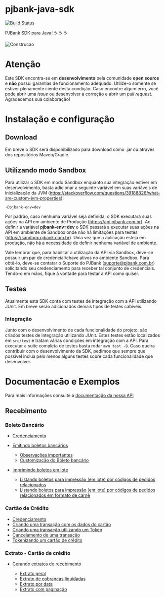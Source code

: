 # pjbank-java-sdk
[![Build Status](https://travis-ci.org/pjbank/pjbank-java-sdk.svg?branch=master)](https://travis-ci.org/pjbank/pjbank-java-sdk)

PJBank SDK para Java! :coffee: :coffee: :coffee:

![Construcao](https://openclipart.org/image/2400px/svg_to_png/231626/underconstruction.png)

# Atenção

Este SDK encontra-se em **desenvolvimento** pela comunidade **open source** e **não** possui garantias de funcionamento adequado. Utilize-o somente se estiver plenamente ciente desta condição. Caso encontre algum erro, você pode abrir uma *issue* ou desenvolver a correção e abrir um *pull request*. Agradecemos sua colaboração!

# Instalação e configuração

## Download

Em breve o SDK será disponibilizado para download como .jar ou através dos repositórios Maven/Gradle.

## Utilizando modo Sandbox

Para utilizar o SDK em modo Sandbox enquanto sua integração estiver em desenvolvimento, basta adicionar a seguinte variável em suas variáveis de inicialização da JVM (https://stackoverflow.com/questions/39188826/what-are-custom-jvm-properties):

```
-Dpjbank-env=dev
```

Por padrão, caso nenhuma variável seja definida, o SDK executará suas ações na API em ambiente de Produção (https://api.pjbank.com.br). Ao definir a variável **pjbank-env=dev** o SDK passará a executar suas ações na API em ambiente de Sandbox onde não há limitações para testes (https://sandbox.pjbank.com.br). Uma vez que a aplicação esteja em produção, não há a necessidade de definir nenhuma variável de ambiente.

Vale lembrar que, para habilitar a utilização da API via Sandbox, deve-se possuir um par de credencial/chave ativos no ambiente Sandbox. Para obtê-lo, deve-se contatar o Suporte do PJBank (suporte@pjbank.com.br) solicitando seu credenciamento para receber tal conjunto de credenciais. Tendo-o em mãos, fique à vontade para testar a API como quiser.

## Testes

Atualmente esta SDK conta com testes de integração com a API utilizando JUnit. Em breve serão adicionados demais tipos de testes cabíveis.

### Integração

Junto com o desenvolvimento de cada funcionalidade do projeto, são criados testes de integração utilizando JUnit. Estes testes estão localizados em `src/test` e tratam várias condições em integração com a API. Para executar a suíte completa de testes basta rodar `mvn test -B`.
Caso queira contribuir com o desenvolvimento da SDK, pedimos que sempre que possível inclua pelo menos alguns testes sobre cada funcionalidade que desenvolver.

# Documentacão e Exemplos

Para mais informações consulte a [documentação da nossa API](https://docs.pjbank.com.br)

## Recebimento

### Boleto Bancário

* [Credenciamento](docs/Recebimento/README.md#Credenciamento-de-uma-conta-para-receber-com-boleto-bancário) 
* [Emitindo boletos bancários](docs/Recebimento/README.md#Emitindo-um-boleto-bancário) 

    * [Observações importantes](docs/Recebimento/README.md#Observações-importantes)
    * [Customizacão do Boleto bancário](docs/Recebimento/README.md#Personalização)

* [Imprimindo boletos em lote](docs/Recebimento/README.md#Impressão-listagem)

    * [Listando boletos para impressão (em lote) por códigos de pedidos relacionados](docs/Recebimento/README.md#Listando-boletos-para-impressão-em-lote-por-códigos-de-pedidos-relacionados)
    * [Listando boletos para impressão (em lote) por códigos de pedidos relacionados em formato de carnê](docs/Recebimento/README.md#Listando-boletos-para-impressão-em-lote-por-códigos-de-pedidos-relacionados-em-formato-de-carnê)


### Cartão de Crédito 

* [Credenciamento](docs/Recebimento/README.md#Credenciamento-de-uma-conta-para-receber-com-cartão-de-crédito) 
* [Criando uma transação com os dados do cartão](docs/Recebimento/README.md#Emitir-uma-transação-de-cartão-de-crédito-usando-os-dados-do-cartão)
* [Criando uma transação utilizando um Token](docs/Recebimento/README.md#Emitir-uma-transação-de-cartão-de-crédito-usando-um-token)
* [Cancelamento de uma transação](docs/Recebimento/README.md#Cancelando-uma-transação-de-cartão-de-crédito)
* [Tokenizando um cartão de crédito](docs/Recebimento/README.md#Tokenizando-um-cartao-de-credito)


### Extrato - Cartão de crédito

* [Gerando extratos de recebimento](docs/Recebimento/README.md#Extrato-cartão-de-crédito)

    * [Extrato geral](docs/Recebimento/README.md#Extrato-geral)
    * [Extrato de cobrancas liquidadas](docs/Recebimento/README.md#Extrato-de-pagamentos-liquidados)
    * [Extrato por data](docs/Recebimento/README.md#Extrato-de-pagamentos-filtrados-por-data)
    * [Extrato com paginação](docs/Recebimento/README.md#Extrato-de-pagamentos-com-paginação)